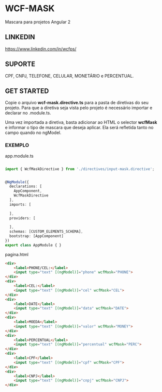# WCF-MASK
Mascara para projetos Angular 2

## LINKEDIN
https://www.linkedin.com/in/wcfps/

## SUPORTE
CPF, CNPJ, TELEFONE, CELULAR, MONETÁRIO e PERCENTUAL.

## GET STARTED

Copie o arquivo <b>wcf-mask.directive.ts</b> para a pasta de diretivas do seu projeto. Para que a diretiva seja vista pelo projeto é necessário importar e declarar no .module.ts.

Uma vez importada a diretiva, basta adicionar ao HTML o selector <b>wcfMask</b> e informar o tipo de mascara que deseja aplicar. Ela será refletida tanto no campo quando no ngModel.


### EXEMPLO
app.module.ts
```typescript

import { WcfMaskDirective } from './directives/input-mask.directive';


@NgModule({
  declarations: [
    AppComponent,
    WcfMaskDirective
  ],
  imports: [
   
  ],
  providers: [
  
  ],
  schemas: [CUSTOM_ELEMENTS_SCHEMA],
  bootstrap: [AppComponent]
})
export class AppModule { }
```
pagina.html
```html
<div>
    <label>PHONE/CEL:</label>
    <input type="text" [(ngModel)]="phone" wcfMask="PHONE">
</div>
<div>
    <label>CEL:</label>
    <input type="text" [(ngModel)]="cel" wcfMask="CEL">
</div>
<div>
    <label>DATE</label>
    <input type="text" [(ngModel)]="data" wcfMask="DATE">
</div>
<div>
    <label>MOEDA</label>
    <input type="text" [(ngModel)]="valor" wcfMask="MONEY">
</div>
<div>
    <label>PERCENTUAL</label>
    <input type="text" [(ngModel)]="percentual" wcfMask="PERC">
</div>
<div>
    <label>CPF</label>
    <input type="text" [(ngModel)]="cpf" wcfMask="CPF">
</div>
<div>
    <label>CNPJ</label>
    <input type="text" [(ngModel)]="cnpj" wcfMask="CNPJ">
</div>
```
